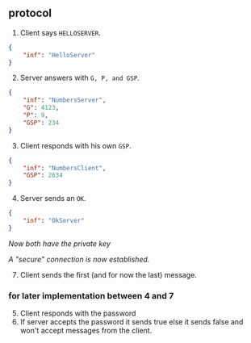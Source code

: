 ## protocol

1. Client says ``HELLOSERVER``.

```json
{
    "inf": "HelloServer"
}
```

2. Server answers with ``G, P, and GSP``.

```json
{
    "inf": "NumbersServer",
    "G": 4123,
    "P": 9,
    "GSP": 234
}
```

3. Client responds with his own ``GSP``.

```json
{
    "inf": "NumbersClient",
    "GSP": 2634
}
```

4. Server sends an ``OK``.

```json
{
    "inf": "OkServer"
}
```

*Now both have the private key*

*A "secure" connection is now established.*

7. Client sends the first (and for now the last) message.

### for later implementation between 4 and 7

5. Client responds with the password
6. If server accepts the password it sends true else it sends false and won't accept messages from the client.
